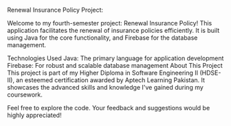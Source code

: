 Renewal Insurance Policy Project:

Welcome to my fourth-semester project: Renewal Insurance Policy! This application facilitates the renewal of insurance policies efficiently. It is built using Java for the core functionality, and Firebase for the database management.

Technologies Used
Java: The primary language for application development
Firebase: For robust and scalable database management
About This Project
This project is part of my Higher Diploma in Software Engineering II (HDSE-II), an esteemed certification awarded by Aptech Learning Pakistan. It showcases the advanced skills and knowledge I've gained during my coursework.

Feel free to explore the code. Your feedback and suggestions would be highly appreciated!
